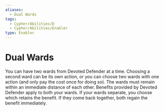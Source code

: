 ```yaml
---
aliases:
  - Dual Wards
tags:
  - Cypher/Abilities/D
  - Cypher/Abilities/Enabler
type: Enabler
---
```


# Dual Wards

You can have two wards from Devoted Defender at a time. Choosing a second ward can be its own action, or you can choose two wards with one action (and only pay the cost once for doing so). The wards must remain within an immediate distance of each other. Benefits provided by Devoted Defender apply to both your wards. If your wards separate, you choose which retains the benefit. If they come back together, both regain the benefit immediately.
